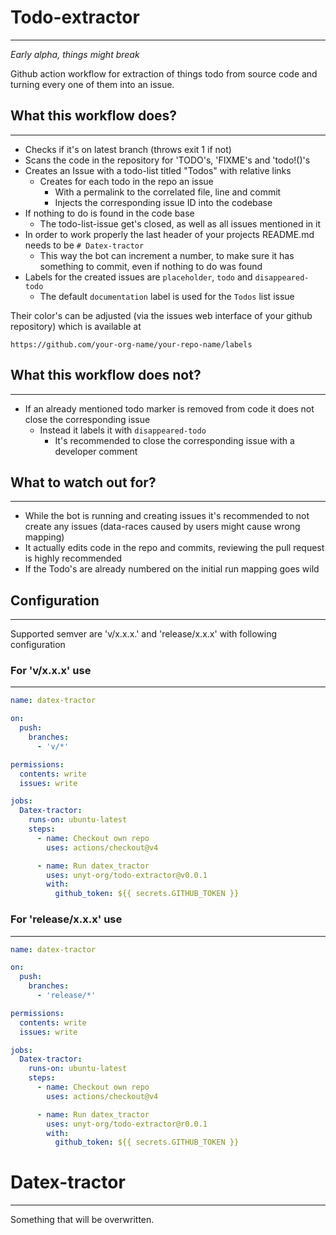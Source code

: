 # Todo-extractor
---
*Early alpha, things might break*

Github action workflow for extraction of things todo from source code and turning every one of them into an issue.

## What this workflow does?
---
- Checks if it's on latest branch (throws exit 1 if not)
- Scans the code in the repository for 'TODO's, 'FIXME's and 'todo!()'s
- Creates an Issue with a todo-list titled "Todos" with relative links
  - Creates for each todo in the repo an issue
    - With a permalink to the correlated file, line and commit
    - Injects the corresponding issue ID into the codebase
- If nothing to do is found in the code base
  - The todo-list-issue get's closed, as well as all issues mentioned in it
- In order to work properly the last header of your projects README.md needs to be `# Datex-tractor`
  - This way the bot can increment a number, to make sure it has something to commit, even if nothing to do was found
- Labels for the created issues are `placeholder`, `todo` and `disappeared-todo`
  - The default `documentation` label is used for the `Todos` list issue

Their color's can be adjusted (via the issues web interface of your github repository) which is available at
```
https://github.com/your-org-name/your-repo-name/labels
```

## What this workflow does not?
---
- If an already mentioned todo marker is removed from code it does not close the corresponding issue
  - Instead it labels it with `disappeared-todo`
      - It's recommended to close the corresponding issue with a developer comment

## What to watch out for?
---
- While the bot is running and creating issues it's recommended to not create any issues (data-races caused by users might cause wrong mapping)
- It actually edits code in the repo and commits, reviewing the pull request is highly recommended
- If the Todo's are already numbered on the initial run mapping goes wild

## Configuration
---
Supported semver are 'v/x.x.x.' and 'release/x.x.x' with following configuration

### For 'v/x.x.x' use
---

```yml
name: datex-tractor

on:
  push:
    branches:
      - 'v/*'

permissions:
  contents: write
  issues: write

jobs:
  Datex-tractor:
    runs-on: ubuntu-latest
    steps:
      - name: Checkout own repo
        uses: actions/checkout@v4

      - name: Run datex_tractor
        uses: unyt-org/todo-extractor@v0.0.1
        with:
          github_token: ${{ secrets.GITHUB_TOKEN }}
```

### For 'release/x.x.x' use
---

```yml
name: datex-tractor

on:
  push:
    branches:
      - 'release/*'

permissions:
  contents: write
  issues: write

jobs:
  Datex-tractor:
    runs-on: ubuntu-latest
    steps:
      - name: Checkout own repo
        uses: actions/checkout@v4

      - name: Run datex_tractor
        uses: unyt-org/todo-extractor@r0.0.1
        with:
          github_token: ${{ secrets.GITHUB_TOKEN }}
```

# Datex-tractor
---
Something that will be overwritten.
